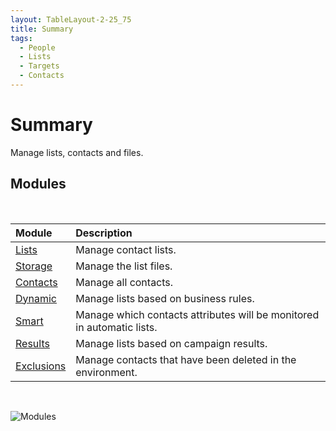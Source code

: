 ```yaml
---
layout: TableLayout-2-25_75
title: Summary
tags:
  - People
  - Lists
  - Targets
  - Contacts
---
```


# Summary

Manage lists, contacts and files.

## Modules

<br>

| Module                    | Description                                                            |
| :------------------------ | :--------------------------------------------------------------------- |
| [Lists](lists/)           | Manage contact lists.                                                  |
| [Storage](storage/)       | Manage the list files.                                                 |
| [Contacts](contacts/)     | Manage all contacts.                                                   |
| [Dynamic](dynamic/)       | Manage lists based on business rules.                                  |
| [Smart](smart/)           | Manage which contacts attributes will be monitored in automatic lists. |
| [Results](results/)       | Manage lists based on campaign results.                                |
| [Exclusions](exclusions/) | Manage contacts that have been deleted in the environment.             |

<br>

![Modules](https://cdn.phishx.io/phishx-docs/images/phishx_menu_04_people.webp)
